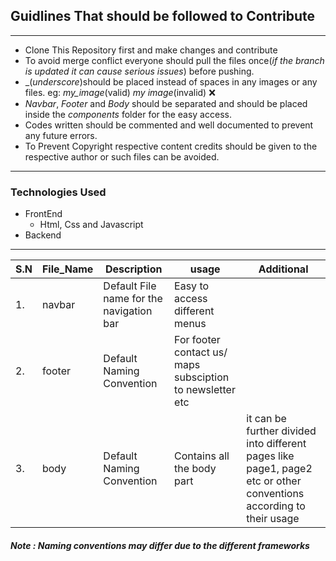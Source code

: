 ## Guidlines That should be followed to Contribute
---
- Clone This Repository first and make changes and contribute
- To avoid merge conflict everyone should pull the files once(*if the branch is updated it can cause serious issues*) before pushing.
- _(*underscore*)should be placed instead of spaces in any images or any files. eg: *my_image*(valid)
*my image*(invalid) :x:
- *Navbar*, *Footer* and *Body* should be separated and should be placed inside the *components* folder for the easy access.
- Codes written should be commented and well documented to prevent any future errors.
- To Prevent Copyright respective content credits should be given to the respective author or such files can be avoided.
---
### Technologies Used
- FrontEnd 
    - Html, Css and Javascript
- Backend

---
| S.N | File_Name | Description| usage| Additional |
| ----------- | ----------- | ---------|--------| ---------|
| 1. |  navbar | Default File name for the navigation bar  | Easy to access different menus   |
| 2.| footer | Default Naming Convention | For footer contact us/ maps subsciption to newsletter etc|
|3.| body| Default Naming Convention| Contains all the body part  | it can be further divided into different pages like page1, page2 etc or other conventions according to their usage | 

##### Note : Naming conventions may differ due to the different frameworks